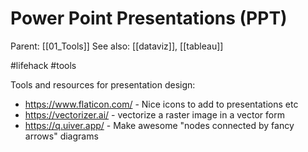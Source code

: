 # Power Point Presentations (PPT)

Parent: [[01_Tools]]
See also: [[dataviz]], [[tableau]]

#lifehack #tools


Tools and resources for presentation design:

* https://www.flaticon.com/ - Nice icons to add to presentations etc
* https://vectorizer.ai/ - vectorize a raster image in a vector form
* https://q.uiver.app/ - Make awesome "nodes connected by fancy arrows" diagrams